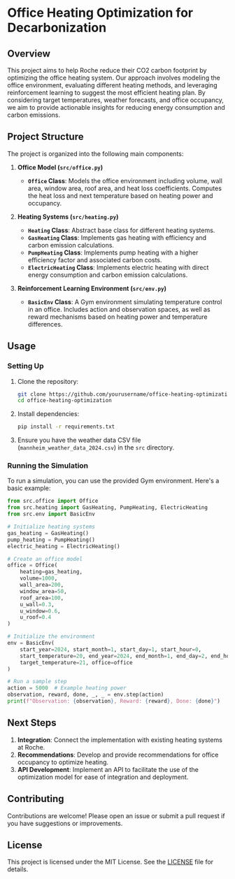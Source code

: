 # Office Heating Optimization for Decarbonization

## Overview

This project aims to help Roche reduce their CO2 carbon footprint by optimizing the office heating system. Our approach involves modeling the office environment, evaluating different heating methods, and leveraging reinforcement learning to suggest the most efficient heating plan. By considering target temperatures, weather forecasts, and office occupancy, we aim to provide actionable insights for reducing energy consumption and carbon emissions.

## Project Structure

The project is organized into the following main components:

1. **Office Model (`src/office.py`)**
   - **`Office` Class**: Models the office environment including volume, wall area, window area, roof area, and heat loss coefficients. Computes the heat loss and next temperature based on heating power and occupancy.
   
2. **Heating Systems (`src/heating.py`)**
   - **`Heating` Class**: Abstract base class for different heating systems.
   - **`GasHeating` Class**: Implements gas heating with efficiency and carbon emission calculations.
   - **`PumpHeating` Class**: Implements pump heating with a higher efficiency factor and associated carbon costs.
   - **`ElectricHeating` Class**: Implements electric heating with direct energy consumption and carbon emission calculations.
   
3. **Reinforcement Learning Environment (`src/env.py`)**
   - **`BasicEnv` Class**: A Gym environment simulating temperature control in an office. Includes action and observation spaces, as well as reward mechanisms based on heating power and temperature differences.

## Usage

### Setting Up

1. Clone the repository:
   ```bash
   git clone https://github.com/yourusername/office-heating-optimization.git
   cd office-heating-optimization
   ```

2. Install dependencies:
   ```bash
   pip install -r requirements.txt
   ```

3. Ensure you have the weather data CSV file (`mannheim_weather_data_2024.csv`) in the `src` directory.

### Running the Simulation

To run a simulation, you can use the provided Gym environment. Here's a basic example:

```python
from src.office import Office
from src.heating import GasHeating, PumpHeating, ElectricHeating
from src.env import BasicEnv

# Initialize heating systems
gas_heating = GasHeating()
pump_heating = PumpHeating()
electric_heating = ElectricHeating()

# Create an office model
office = Office(
    heating=gas_heating,
    volume=1000,
    wall_area=200,
    window_area=50,
    roof_area=100,
    u_wall=0.3,
    u_window=0.6,
    u_roof=0.4
)

# Initialize the environment
env = BasicEnv(
    start_year=2024, start_month=1, start_day=1, start_hour=0,
    start_temperature=20, end_year=2024, end_month=1, end_day=2, end_hour=0,
    target_temperature=21, office=office
)

# Run a sample step
action = 5000  # Example heating power
observation, reward, done, _, _ = env.step(action)
print(f"Observation: {observation}, Reward: {reward}, Done: {done}")
```

## Next Steps

1. **Integration**: Connect the implementation with existing heating systems at Roche.
2. **Recommendations**: Develop and provide recommendations for office occupancy to optimize heating.
3. **API Development**: Implement an API to facilitate the use of the optimization model for ease of integration and deployment.

## Contributing

Contributions are welcome! Please open an issue or submit a pull request if you have suggestions or improvements.

## License

This project is licensed under the MIT License. See the [LICENSE](LICENSE) file for details.